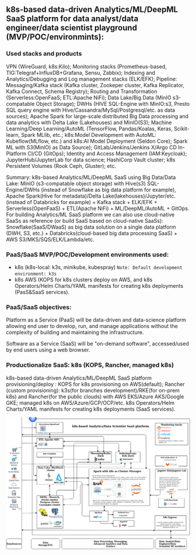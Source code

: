 ## k8s-based data-driven Analytics/ML/DeepML SaaS platform for data analyst/data engineer/data scientist playground (MVP/POC/environmints):

### Used stacks and products
VPN (WireGuard, k8s:Kilo); Monitoring stacks (Prometheus-based, TIG:Telegraf+InfluxDB+Grafana, Sensu, Zabbix); Indexing and Analytics/Debugging and Log management stacks (ELK/EFK); Pipeline: Messaging/Kafka stack (Kafka cluster, Zookeper cluster, Kafka Replicator, Kafka Connect, Schema Registry); Routing and Transformation (Serverless:OpenFaaS; ETL:Apache NiFi); Data Lake/Big Data (MinIO s3-compatable Object Storage); DWHs (HIVE SQL-Engine with MinIO:s3, Presto SQL query engine with Hive/Cassandra/MySql/Postgresql/etc. as data sources); Apache Spark for large-scale distributed Big Data processing and data analytics with Delta Lake (Lakehouses) and MinIO(S3); Machine Learning/Deep Learning/AutoML (TensorFlow, Pandas/Koalas, Keras, Scikit-learn, Spark MLlib, etc.; k8s:Model Development with AutoML: Kubeflow(MLflow, etc.) and k8s:AI Model Deployment (Seldon Core); Spark ML with S3(MinIO) as Data Source); GitLab/Jenkins/Jenkins X/Argo CD In-Platform CI/CD (GitOps); Identity and Access Management (IAM:Keycloak); JupyterHub/JupyterLab for data science; HashiCorp Vault cluster; k8s Persistent Volumes (Rook Ceph, Gluster); etc.

Summary: k8s-based Analytics/ML/DeepML SaaS using Big Data/Data Lake: MinIO (s3-compatable object storage) with Hive(s3) SQL-Engine/DWHs (instead of Snowflake as big data platform for example), Apache Spark(Hive for metadata)/Delta Lake(lakehouses)/Jupyter/etc. (instead of Databricks for example) + Kafka stack + ELK/EFK + Serverless(OpenFaaS) + ETL(Apache NiFi) + ML/DeepML/AutoML + GitOps. For building Analytics/ML SaaS platform we can also use cloud-native SaaSs as reference (or build SaaS based on cloud-native SaaSs): Snowflake(SaaS/DWaaS) as big data solution on a single data platform (DWH, S3, etc.) + Databricks(cloud-based big data processing SaaS) + AWS S3/MKS/SQS/ELK/Lambda/etc.

### PaaS/SaaS MVP/POC/Development environments used:

- k8s (k8s-local: k3s, minikube, kubespray) `Note: Default development environment: k3s` 
- k8s AWS (KOPS for k8s clusters deploy on AWS, and k8s Operators/Helm Charts/YAML manifests for creating k8s deployments (PasS&SaaS services).  

### PaaS/SaaS objectives:

Platform as a Service (PaaS) will be data-driven and data-science platform allowing end user to develop, run, and manage applications without the complexity of building and maintaining the infrastructure.

Software as a Service (SaaS) will be "on-demand software", accessed/used by end users using a web browser.

### Productionalize SaaS: k8s (KOPS, Rancher, managed k8s)

k8s-based data-driven Analytics/ML/DeepML SaaS platform provisioning/deploy : KOPS for k8s provisioning on AWS(default); Rancher (custom provisioning): k3s(for branches development)/RKE(for on-prem k8s) and Rancher(for the public clouds) with AWS EKS/Azure AKS/Google GKE; managed k8s on AWS/Azure/GCP/OCP/etc. k8s Operators/Helm Charts/YAML manifests for creating k8s deployments (SaaS services).

<img src="https://github.com/adavarski/DataScience-DataOps_MLOps-Playground/blob/main/k8s/003-pictures/k8s-saas.png" width="900">




